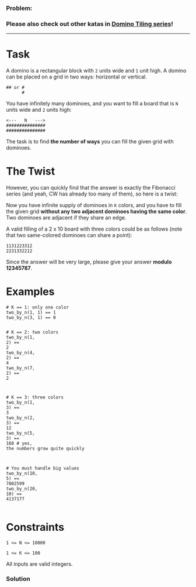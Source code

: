 ### Problem:
<h3 id="please-also-check-out-other-katas-in-domino-tiling-series">Please also check out other katas in <a href="https://www.codewars.com/collections/5d19554d13dba80026a74ff5" target="_blank">Domino Tiling series</a>!</h3>
<hr>
<h1 id="task">Task</h1>
<p>A domino is a rectangular block with <code>2</code> units wide and <code>1</code> unit high. A domino can be placed on a grid in two ways: horizontal or vertical.</p>
<pre><code>## or #
      #</code></pre><p>You have infinitely many dominoes, and you want to fill a board that is <code>N</code> units wide and <code>2</code> units high:</p>
<pre><code>&lt;---   N   ---&gt;
###############
###############</code></pre><p>The task is to find <strong>the number of ways</strong> you can fill the given grid with dominoes.</p>
<h1 id="the-twist">The Twist</h1>
<p>However, you can quickly find that the answer is exactly the Fibonacci series (and yeah, CW has already too many of them), so here is a twist:</p>
<p>Now you have infinite supply of dominoes in <code>K</code> colors, and you have to fill the given grid <strong>without any two adjacent dominoes having the same color</strong>. Two dominoes are adjacent if they share an edge.</p>
<p>A valid filling of a 2 x 10 board with three colors could be as follows (note that two same-colored dominoes can share a point):</p>
<pre><code>1131223312
2231332212</code></pre><p>Since the answer will be very large, please give your answer <strong>modulo 12345787</strong>.</p>
<h1 id="examples">Examples</h1>
<pre><code class="language-python"><span class="hljs-comment"># K == 1: only one color</span>
two_by_n(<span class="hljs-number">1</span>, <span class="hljs-number">1</span>) == <span class="hljs-number">1</span>
two_by_n(<span class="hljs-number">3</span>, <span class="hljs-number">1</span>) == <span class="hljs-number">0</span>

<span class="hljs-comment"># K == 2: two colors</span>
two_by_n(<span class="hljs-number">1</span>, <span class="hljs-number">2</span>) == <span class="hljs-number">2</span>
two_by_n(<span class="hljs-number">4</span>, <span class="hljs-number">2</span>) == <span class="hljs-number">4</span>
two_by_n(<span class="hljs-number">7</span>, <span class="hljs-number">2</span>) == <span class="hljs-number">2</span>

<span class="hljs-comment"># K == 3: three colors</span>
two_by_n(<span class="hljs-number">1</span>, <span class="hljs-number">3</span>) == <span class="hljs-number">3</span>
two_by_n(<span class="hljs-number">2</span>, <span class="hljs-number">3</span>) == <span class="hljs-number">12</span>
two_by_n(<span class="hljs-number">5</span>, <span class="hljs-number">3</span>) == <span class="hljs-number">168</span> <span class="hljs-comment"># yes, the numbers grow quite quickly</span>

<span class="hljs-comment"># You must handle big values</span>
two_by_n(<span class="hljs-number">10</span>, <span class="hljs-number">5</span>) == <span class="hljs-number">7802599</span>
two_by_n(<span class="hljs-number">20</span>, <span class="hljs-number">10</span>) == <span class="hljs-number">4137177</span></code></pre>
<pre style="display: none;"><code class="language-javascript"><span class="hljs-comment">// K == 1: only one color</span>
twoByN(<span class="hljs-number">1</span>, <span class="hljs-number">1</span>) == <span class="hljs-number">1</span>
twoByN(<span class="hljs-number">3</span>, <span class="hljs-number">1</span>) == <span class="hljs-number">0</span>

<span class="hljs-comment">// K == 2: two colors</span>
twoByN(<span class="hljs-number">1</span>, <span class="hljs-number">2</span>) == <span class="hljs-number">2</span>
twoByN(<span class="hljs-number">4</span>, <span class="hljs-number">2</span>) == <span class="hljs-number">4</span>
twoByN(<span class="hljs-number">7</span>, <span class="hljs-number">2</span>) == <span class="hljs-number">2</span>

<span class="hljs-comment">// K == 3: three colors</span>
twoByN(<span class="hljs-number">1</span>, <span class="hljs-number">3</span>) == <span class="hljs-number">3</span>
twoByN(<span class="hljs-number">2</span>, <span class="hljs-number">3</span>) == <span class="hljs-number">12</span>
twoByN(<span class="hljs-number">5</span>, <span class="hljs-number">3</span>) == <span class="hljs-number">168</span> <span class="hljs-comment">// yes, the numbers grow quite quickly</span>

<span class="hljs-comment">// You must handle big values</span>
twoByN(<span class="hljs-number">10</span>, <span class="hljs-number">5</span>) == <span class="hljs-number">7802599</span>
twoByN(<span class="hljs-number">20</span>, <span class="hljs-number">10</span>) == <span class="hljs-number">4137177</span></code></pre>
<pre style="display: none;"><code class="language-scala"><span class="hljs-comment">// K == 1: only one color</span>
twoByN(<span class="hljs-number">1</span>, <span class="hljs-number">1</span>) == <span class="hljs-number">1</span>
twoByN(<span class="hljs-number">3</span>, <span class="hljs-number">1</span>) == <span class="hljs-number">0</span>

<span class="hljs-comment">// K == 2: two colors</span>
twoByN(<span class="hljs-number">1</span>, <span class="hljs-number">2</span>) == <span class="hljs-number">2</span>
twoByN(<span class="hljs-number">4</span>, <span class="hljs-number">2</span>) == <span class="hljs-number">4</span>
twoByN(<span class="hljs-number">7</span>, <span class="hljs-number">2</span>) == <span class="hljs-number">2</span>

<span class="hljs-comment">// K == 3: three colors</span>
twoByN(<span class="hljs-number">1</span>, <span class="hljs-number">3</span>) == <span class="hljs-number">3</span>
twoByN(<span class="hljs-number">2</span>, <span class="hljs-number">3</span>) == <span class="hljs-number">12</span>
twoByN(<span class="hljs-number">5</span>, <span class="hljs-number">3</span>) == <span class="hljs-number">168</span> <span class="hljs-comment">// yes, the numbers grow quite quickly</span>

<span class="hljs-comment">// You must handle big values</span>
twoByN(<span class="hljs-number">10</span>, <span class="hljs-number">5</span>) == <span class="hljs-number">7802599</span>
twoByN(<span class="hljs-number">20</span>, <span class="hljs-number">10</span>) == <span class="hljs-number">4137177</span></code></pre>
<h1 id="constraints">Constraints</h1>
<p><code>1 &lt;= N &lt;= 10000</code></p>
<p><code>1 &lt;= K &lt;= 100</code></p>
<p>All inputs are valid integers.</p>

### Solution